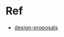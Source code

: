 # Ref

- [design-proposals](https://github.com/kubernetes/community/tree/master/contributors/design-proposals)
